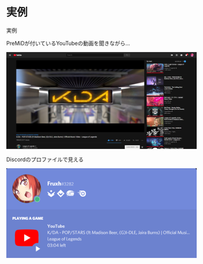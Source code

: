 # 実例

実例

PreMiDが付いているYouTubeの動画を聞きながら…

![YouTube](../../.gitbook/assets/yt_example.PNG)

Discordのプロファイルで見える

![Discord&#x30EA;&#x30C3;&#x30C1;&#x30D7;&#x30EC;&#x30BC;&#x30F3;&#x30B9;](../../.gitbook/assets/discord_rpc_example2.PNG)


